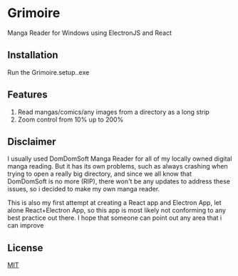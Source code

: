 # Grimoire
Manga Reader for Windows using ElectronJS and React

## Installation
Run the Grimoire.setup.<version>.exe
  
## Features
1. Read mangas/comics/any images from a directory as a long strip
2. Zoom control from 10% up to 200%

## Disclaimer
I usually used DomDomSoft Manga Reader for all of my locally owned digital manga reading. But it has its own problems, such as always crashing when trying to open a really big directory, and since we all know that DomDomSoft is no more (RIP), there won't be any updates to address these issues, so i decided to make my own manga reader.

This is also my first attempt at creating a React app and Electron App, let alone React+Electron App, so this app is most likely not conforming to any best practice out there. I hope that someone can point out any area that i can improve

## License
[MIT](https://github.com/taribowo/grimoire/blob/master/LICENSE)
